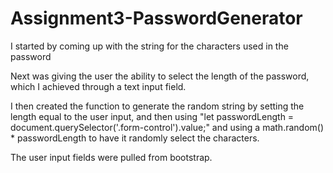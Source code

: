 # Assignment3-PasswordGenerator

I started by coming up with the string for the characters used in the password

Next was giving the user the ability to select the length of the password, which I achieved through a text input field.

I then created the function to generate the random string by setting the length equal to the user input, and then using "let passwordLength = document.querySelector('.form-control').value;" and using a math.random() * passwordLength to have it randomly select the characters.

The user input fields were pulled from bootstrap.
